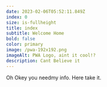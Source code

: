 ```yaml
---
date: 2023-02-06T05:52:11.849Z
index: 0
size: is-fullheight
title: index
subtitle: Welcome Home
bold: false
color: primary
image: /pwa-192x192.png
imageAlt: PWA Logo, aint it cool!?
description: Cant Believe it
---
```

O﻿h Okey you needmy info. Here take it.
